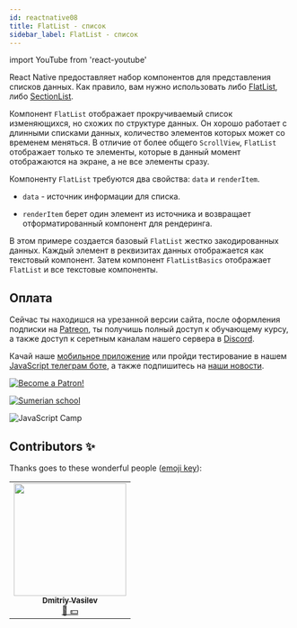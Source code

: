 ```yaml
---
id: reactnative08
title: FlatList - список
sidebar_label: FlatList - список
---
```


import YouTube from 'react-youtube'

React Native предоставляет набор компонентов для представления списков данных. Как правило, вам нужно использовать либо [FlatList](https://reactnative.dev/docs/flatlist), либо [SectionList](https://reactnative.dev/docs/sectionlist).

Компонент `FlatList` отображает прокручиваемый список изменяющихся, но схожих по структуре данных. Он хорошо работает с длинными списками данных, количество элементов которых может со временем меняться. В отличие от более общего `ScrollView`, `FlatList` отображает только те элементы, которые в данный момент отображаются на экране, а не все элементы сразу.

Компоненту `FlatList` требуются два свойства: `data` и `renderItem`.

- `data` - источник информации для списка.

- `renderItem` берет один элемент из источника и возвращает отформатированный компонент для рендеринга.

В этом примере создается базовый `FlatList` жестко закодированных данных. Каждый элемент в реквизитах данных отображается как текстовый компонент. Затем компонент `FlatListBasics` отображает `FlatList` и все текстовые компоненты.

<!-- ```SnackPlayer name=index.js
import React from 'react'
import { FlatList, StyleSheet, Text, View } from 'react-native'

const styles = StyleSheet.create({
  container: {
   flex: 1,
   paddingTop: 22
  },
  item: {
    padding: 10,
    fontSize: 18,
    height: 44,
  },
})

const FlatListBasics = () => {
  return (
    <View style={styles.container}>
      <FlatList
        data={[
          {key: 'Devin'},
          {key: 'Dan'},
          {key: 'Dominic'},
          {key: 'Jackson'},
          {key: 'James'},
          {key: 'Joel'},
          {key: 'John'},
          {key: 'Jillian'},
          {key: 'Jimmy'},
          {key: 'Julie'},
        ]}
        renderItem={({item}) => <Text style={styles.item}>{item.key}</Text>}
      />
    </View>
  )
}

export default FlatListBasics
```

Подробнее о компоненте [FlatList](https://reactnative.dev/docs/flatlist)


## Проблемы?

![Problem](https://media.giphy.com/media/xTiTnGeUsWOEwsGoG4/giphy.gif)

Пишите в [Discord](https://discord.gg/6GDAfXn) или телеграмм [чат](https://t.me/jscampapp), а также подписывайтесь на наши [новости](https://t.me/javascriptapp)

![JavaScript Camp](/img/bandlink.png)

## Вопросы

Компонент `FlatList` отображает прокручиваемый список изменяющихся, но схожих по структуре данных?

1. `true`
2. `false`

Как называется свойство `FlatList`, являющееся источником информации для списка?

1. `list`
2. `data`
3. `renderItem`

Как называется свойство `FlatList`, которое берет один элемент из источника и возвращает отформатированный компонент для рендеринга?

1. `list`
2. `data`
3. `renderItem`

## Done ✅

Чтобы узнать, насколько хорошо вы усвоили этот урок, пройдите тест в [мобильном приложении](http://onelink.to/njhc95) нашей школы по этой теме или в [боте Telegram](https://t.me/javascriptcamp_bot).

![Sumerian school](/img/app.jpg)

## Ссылки:

1. [React Native](https://reactnative.dev/docs/platform-specific-code)

[![Become a Patron!](/img/logo/patreon.jpg)](https://www.patreon.com/bePatron?u=31769291) -->

## Оплата

Сейчас ты находишся на урезанной версии сайта, после оформления подписки на [Patreon](https://www.patreon.com/javascriptcamp), ты получишь полный доступ к обучающему курсу, а также доступ к серетным каналам нашего сервера в [Discord](https://discord.gg/6GDAfXn).  

Качай наше [мобильное приложение](http://onelink.to/njhc95) или пройди тестирование в нашем [JavaScript телеграм боте](https://t.me/javascriptcamp_bot), а также подпишитесь на [наши новости](https://t.me/javascriptapp).

[![Become a Patron!](/img/logo/patreon.jpg)](https://www.patreon.com/bePatron?u=31769291)


[![Sumerian school](/img/app.jpg)](http://onelink.to/njhc95)

![JavaScript Camp](/img/bandlink.png)

## Contributors ✨

Thanks goes to these wonderful people ([emoji key](https://allcontributors.org/docs/en/emoji-key)):


<table>
  <tr>
    <td align="center"><a href="https://fullstackserverless.github.io/"><img src="https://avatars0.githubusercontent.com/u/6774813?v=4?s=200" width="200px;" alt=""/><br /><sub><b>Dmitriy Vasilev</b></sub></a><br /><a href="#financial-gHashTag" title="Financial">📖 💵</a></td>
  </tr>
</table>
